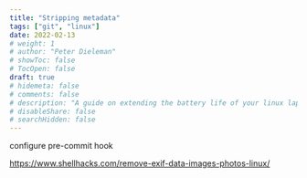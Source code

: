 ```yaml
---
title: "Stripping metadata"
tags: ["git", "linux"]
date: 2022-02-13
# weight: 1
# author: "Peter Dieleman"
# showToc: false
# TocOpen: false
draft: true
# hidemeta: false
# comments: false
# description: "A guide on extending the battery life of your linux laptop"
# disableShare: false
# searchHidden: false
---
```


configure pre-commit hook

<https://www.shellhacks.com/remove-exif-data-images-photos-linux/>